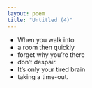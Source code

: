 ```yaml
---
layout: poem
title: "Untitled (4)"
---
```


- When you walk into
- a room then quickly
- forget why you’re there
- don’t despair.
- It’s only your tired brain
- taking a time-out.